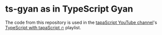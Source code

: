 # ts-gyan as in TypeScript Gyan

The code from this repository is used in the [tapaScript YouTube channel](https://www.youtube.com/tapasadhikary)'s [TypeScript with tapaScript 🔥](https://www.youtube.com/watch?v=P3unJiZxfkI) playlist.


